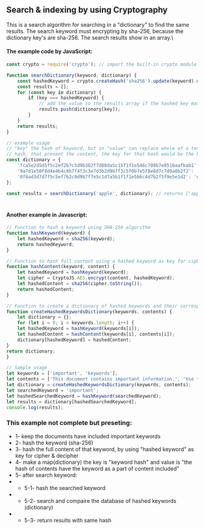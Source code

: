 ## Search & indexing by using Cryptography
This is a search algorithm for searching in a "dictionary" to find the same results. The search keyword must encrypting by sha-256, 
because the dictionary key's are sha-256. The search results show in an array.\

#### The example code by JavaScript:

```javascript
const crypto = require('crypto'); // import the built-in crypto module for hashing

function searchDictionary(keyword, dictionary) {
	const hashedKeyword = crypto.createHash('sha256').update(keyword).digest('hex'); // hash the keyword using sha-256
	const results = [];
	for (const key in dictionary) {
		if (key === hashedKeyword) {
			// add the value to the results array if the hashed key matches the hashed keyword
			results.push(dictionary[key]); 
		}
	}
	return results;
}

// example usage
// "key" the hash of keyword, but in "value" can replace whole of a text plain (content, link address, pdf, etc...) or another
// hash, that present the content, the key for that hash would be the key of dictionary.
const dictionary = {
	'fca5e2d5d5f5c2ef2b7c5d9b302f7d88da5c15f1f1e546c708b7e8516aafbab1': 'apple', 
	'9a7d1e50f8d4e4b4c8b7f4f3c3e7d3b2d9b7f3c5f0b7e5f8e8d7c7d9a8b2f2': 'banana',
	'0f8ad3d7d7f5c5ef7b2c9d9b7f7e5c1d7a5b1f1f1e5b6c4d7b2f5f9e5e1d2': 'orange',
};

const results = searchDictionary('apple', dictionary); // returns ['apple']
```
#

#### Another example in Javascript:
```js
// Function to hash a keyword using SHA-256 algorithm
function hashKeyword(keyword) {
	let hashedKeyword = sha256(keyword);
	return hashedKeyword;
}

// Function to hash full content using a hashed keyword as key for cipher and decipher
function hashContent(keyword, content) {
	let hashedKeyword = hashKeyword(keyword);
	let cipher = CryptoJS.AES.encrypt(content, hashedKeyword);
	let hashedContent = sha256(cipher.toString());
	return hashedContent;
}

// Function to create a dictionary of hashed keywords and their corresponding hashed content
function createHashedKeywordsDictionary(keywords, contents) {
	let dictionary = {};
	for (let i = 0; i < keywords.length; i++) {
	let hashedKeyword = hashKeyword(keywords[i]);
	let hashedContent = hashContent(keywords[i], contents[i]);
	dictionary[hashedKeyword] = hashedContent;
}
return dictionary;
}

// Sample usage
let keywords = ['important', 'keywords'];
let contents = ['This document contains important information.', 'Use these keywords to find what you are looking for.'];
let dictionary = createHashedKeywordsDictionary(keywords, contents);
let searchedKeyword = 'important';
let hashedSearchedKeyword = hashKeyword(searchedKeyword);
let results = dictionary[hashedSearchedKeyword];
console.log(results);
```

### This example not complete but preseting:
- 1- keep the documents have included important keywords
- 2- hash the keyword (sha-256)
- 3- hash the full content of that keyword, by using "hashed keyword" as key for cipher & decipher
- 4- make a map(dictionary) the key is "keyword hash" and value is "the hash of contents have the keyword as a part of content included"
- 5- after search keyword:
- - 5-1- hash the searched keyword
- - 5-2- search and compaire the database of hashed keywords (dictionary)
- - 5-3- return results with same hash
